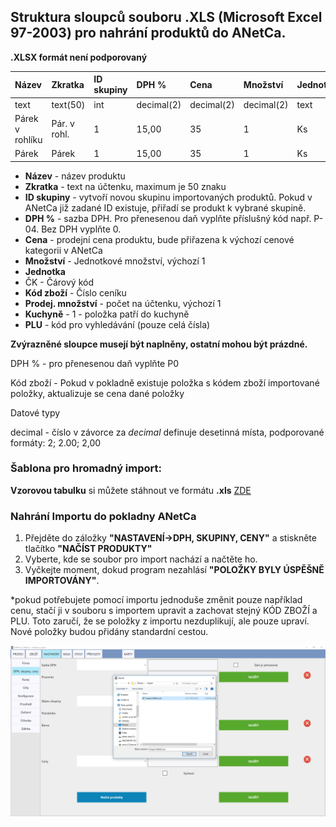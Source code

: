 ## Struktura sloupců souboru .XLS \(Microsoft Excel 97-2003\) pro nahrání produktů do ANetCa.

**.XLSX formát není podporovaný**

| Název | Zkratka | ID skupiny | DPH % | Cena | Množství | Jednotka | ČK | Kód zboží | Prodej. množství | Kuchyně | PLU kód |
| :--- | :--- | :--- | :--- | :--- | :--- | :--- | :--- | :--- | :--- | :--- | :--- |
| text | text\(50\) | int | decimal\(2\) | decimal\(2\) | decimal\(2\) | text | text | text | decimal\(4\) | bit | text |
| Párek v rohlíku | Pár. v rohl. | 1 | 15,00 | 35 | 1 | Ks | 0123 | 1001 | 1 | 1 | 111 |
| Párek | Párek | 1 | 15,00 | 35 | 1 | Ks | 1234 | 1002 | 1 | 1 | 112 |

* **Název** - název produktu
* **Zkratka** - text na účtenku, maximum je 50 znaku
* **ID skupiny** - vytvoří novou skupinu importovaných produktů. Pokud v ANetCa již zadané ID existuje, přiřadí se produkt k vybrané skupině.
* **DPH %** - sazba DPH. Pro přenesenou daň vyplňte příslušný kód např. P-04. Bez DPH vyplňte 0.
* **Cena** - prodejní cena produktu, bude přiřazena k výchozí cenové kategorii v ANetCa
* **Množství** - Jednotkové množství, výchozí 1
* **Jednotka**
* ČK - Čárový kód
* **Kód zboží** - Číslo ceníku
* **Prodej. množství** - počet na účtenku, výchozí 1
* **Kuchyně** - 1 - položka patří do kuchyně
* **PLU** - kód pro vyhledávání \(pouze celá čísla\)

**Zvýrazněné sloupce musejí být naplněny, ostatní mohou být prázdné.**

DPH % - pro přenesenou daň vyplňte P0

Kód zboží - Pokud v pokladně existuje položka s kódem zboží importované položky, aktualizuje se cena dané položky

Datové typy

decimal - číslo v závorce za _decimal_ definuje desetinná místa, podporované formáty: 2; 2.00; 2,00

### **Šablona pro hromadný import:**

**Vzorovou tabulku** si můžete stáhnout ve formátu **.xls** [ZDE](https://dokumentace.lilka.cz/import.xls) 

### Nahrání Importu do pokladny ANetCa

1. Přejděte do záložky **"NASTAVENÍ-&gt;DPH, SKUPINY, CENY"** a stiskněte tlačítko **"NAČÍST PRODUKTY"**
2. Vyberte, kde se soubor pro import nachází a načtěte ho.
3. Vyčkejte moment, dokud program nezahlásí **"POLOŽKY BYLY ÚSPĚŠNĚ IMPORTOVÁNY"**.

\*pokud potřebujete pomocí importu jednoduše změnit pouze například cenu, stačí ji v souboru s importem upravit a zachovat stejný  KÓD ZBOŽÍ a PLU. Toto zaručí, že se položky z importu nezduplikují, ale pouze upraví. Nové položky budou přidány standardní cestou.

![](/assets/NASTAVENI-IMPORT.PNG)

